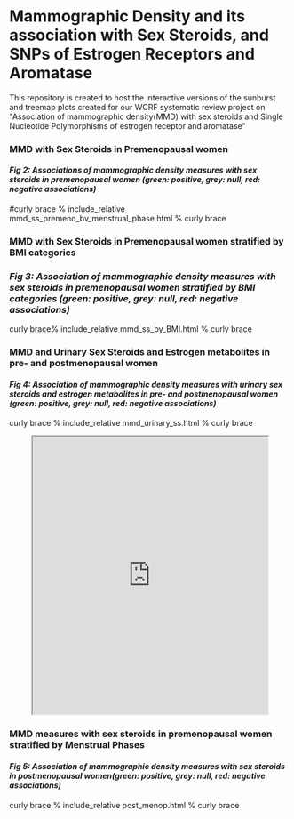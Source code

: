 # Mammographic Density and its association with Sex Steroids, and SNPs of Estrogen Receptors and Aromatase

This repository is created to host the interactive versions of the sunburst and treemap plots created for our WCRF systematic review project on "Association of mammographic density(MMD) with sex steroids and Single Nucleotide Polymorphisms of estrogen receptor and aromatase"  

### MMD with Sex Steroids in Premenopausal women
#### *Fig 2: Associations of mammographic density measures with sex steroids in premenopausal women (green: positive, grey: null, red: negative associations)*

#curly brace % include_relative mmd_ss_premeno_bv_menstrual_phase.html % curly brace

### MMD with Sex Steroids in Premenopausal women stratified by BMI categories
### *Fig 3: Association of mammographic density measures with sex steroids in premenopausal women stratified by BMI categories (green: positive, grey: null, red: negative associations)*
curly brace% include_relative mmd_ss_by_BMI.html % curly brace

### MMD and Urinary Sex Steroids and Estrogen metabolites in pre- and postmenopausal women
#### *Fig 4: Association of mammographic density measures with urinary sex steroids and estrogen metabolites in pre- and postmenopausal women (green: positive, grey: null, red: negative associations)*
curly brace % include_relative mmd_urinary_ss.html % curly brace

<figure>
    <iframe src="https://github.com/WCRF/Mammographic-Density/blob/main/mmd_urinary_ss.html" style="width: 100%; height: 500px;"></iframe>
</figure>

### MMD measures with sex steroids in premenopausal women stratified by Menstrual Phases
#### *Fig 5: Association of mammographic density measures with sex steroids in postmenopausal women(green: positive, grey: null, red: negative associations)*
curly brace % include_relative post_menop.html % curly brace
